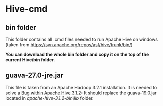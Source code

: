 # Hive-cmd

## bin folder

This folder contains all .cmd files needed to run Apache Hive on windows (taken from https://svn.apache.org/repos/asf/hive/trunk/bin/)

**You can download the whole bin folder and copy it on the top of the current Hive\bin folder.**

## guava-27.0-jre.jar

This file is taken from an Apache Hadoop 3.2.1 installation. It is needed to solve a [Bug within Apache Hive 3.1.2](https://issues.apache.org/jira/browse/HIVE-22718):
It should replace the guava-19.0.jar located in *apache-hive-3.1.2-bin\lib* folder.

